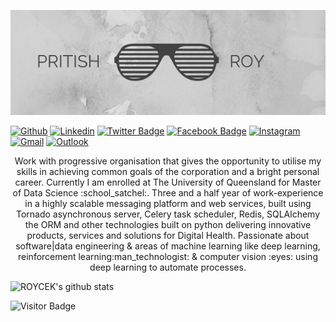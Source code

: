 <a href="https://pritishroy.technology"><img src="https://github.com/roycek7/PRITISH-ROY/blob/master/images/header.png" width="1000"></a>

[![Github](https://img.shields.io/badge/-Github-000?style=flat&logo=Github&logoColor=white)](https://github.com/roycek7)
[![Linkedin](https://img.shields.io/badge/-LinkedIn-blue?style=flat&logo=Linkedin&logoColor=white)](https://www.linkedin.com/in/pritish-roy-05661b7a/)
[![Twitter Badge](https://img.shields.io/badge/-moshfiqrony-blue?style=plastic&logo=Twitter&logoColor=white&link=https://twitter.com/moshfiqrony/)](https://twitter.com/royce_k7)
[![Facebook Badge](https://img.shields.io/badge/-moshfiqrony-blue?style=plastic&logo=Facebook&logoColor=white&link=https://www.facebook.com/in/moshfiqrony/)](https://www.facebook.com/royce.pritish)
[![Instagram](https://img.shields.io/badge/-Instagram-c13584?style=flat&labelColor=c13584&logo=instagram&logoColor=white)](https://www.instagram.com/pritish_roy/)
[![Gmail](https://img.shields.io/badge/-Gmail-c14438?style=flat&logo=Gmail&logoColor=white)](mailto:pritishroy99@gmail.com)
[![Outlook](https://img.shields.io/badge/-Outlook-0078D4?style=flat&logo=Microsoft-Outlook&logoColor=white)](mailto:pritishkumaar.roy@uqconnect.edu.com)

<p align="center">Work with progressive organisation that gives the opportunity to utilise my skills in achieving common goals of the corporation and a bright personal career. Currently I am enrolled at The University of Queensland for Master of Data Science :school_satchel:. Three and a half year of work-experience in a highly scalable messaging platform and web services, built using Tornado asynchronous server, Celery task scheduler, Redis, SQLAlchemy the ORM and other technologies built on python delivering innovative products, services and solutions for Digital Health. Passionate about software|data engineering & areas of machine learning like deep learning, reinforcement learning:man_technologist: & computer vision :eyes: using deep learning to automate processes.
</p>

![ROYCEK's github stats](https://github-readme-stats.vercel.app/api?username=roycek7&show_icons=true&hide_border=true)

![Visitor Badge](https://visitor-badge.laobi.icu/badge?page_id=roycek7.roycek7)

